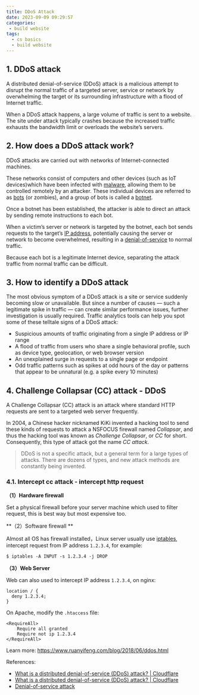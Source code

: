 ```yaml
---
title: DDoS Attack
date: 2023-09-09 09:29:57
categories:
 - build website
tags:
  - cs basics
  - build website
---
```


## 1. DDoS attack

A distributed denial-of-service (DDoS) attack is a malicious attempt to disrupt the normal traffic of a targeted server, service or network by overwhelming the target or its surrounding infrastructure with a flood of Internet traffic.

When a DDoS attack happens, a large volume of traffic is sent to a website. The site under attack typically crashes because the increased traffic exhausts the bandwidth limit or overloads the website’s servers.

## 2. How does a DDoS attack work?

DDoS attacks are carried out with networks of Internet-connected machines.

These networks consist of computers and other devices (such as IoT devices)which have been infected with [malware](https://www.cloudflare.com/learning/ddos/glossary/malware/), allowing them to be controlled remotely by an attacker. These individual devices are referred to as [bots](https://www.cloudflare.com/learning/bots/what-is-a-bot/) (or zombies), and a group of bots is called a [botnet](https://www.cloudflare.com/learning/ddos/what-is-a-ddos-botnet/).

Once a botnet has been established, the attacker is able to direct an attack by sending remote instructions to each bot.

When a victim’s server or network is targeted by the botnet, each bot sends requests to the target’s [IP address](https://www.cloudflare.com/learning/dns/glossary/what-is-my-ip-address/), potentially causing the server or network to become overwhelmed, resulting in a [denial-of-service](https://www.cloudflare.com/learning/ddos/glossary/denial-of-service/) to normal traffic.

Because each bot is a legitimate Internet device, separating the attack traffic from normal traffic can be difficult.

## 3. How to identify a DDoS attack

The most obvious symptom of a DDoS attack is a site or service suddenly becoming slow or unavailable. But since a number of causes — such a legitimate spike in traffic — can create similar performance issues, further investigation is usually required. Traffic analytics tools can help you spot some of these telltale signs of a DDoS attack:

- Suspicious amounts of traffic originating from a single IP address or IP range
- A flood of traffic from users who share a single behavioral profile, such as device type, geolocation, or web browser version
- An unexplained surge in requests to a single page or endpoint
- Odd traffic patterns such as spikes at odd hours of the day or patterns that appear to be unnatural (e.g. a spike every 10 minutes)

## 4. Challenge Collapsar (CC) attack - DDoS

A Challenge Collapsar (CC) attack is an attack where standard HTTP requests are sent to a targeted web server frequently.

In 2004, a Chinese hacker nicknamed KiKi invented a hacking tool to send these kinds of requests to attack a NSFOCUS firewall named *Collapsar*, and thus the hacking tool was known as *Challenge Collapsar*, or *CC* for short. Consequently, this type of attack got the name *CC attack*. 

> DDoS is not a specific attack, but a general term for a large types of attacks. There are dozens of types, and new attack methods are constantly being invented. 

### 4.1. Intercept cc attack - intercept http request

**（1）Hardware firewall**

Set a physical firewall before your server machine which used to filter request, this is best way but most expensive too.

**（2）Software firewall **

Almost all OS has firewall installed，Linux server usually use [iptables](https://wiki.archlinux.org/index.php/Iptables_(简体中文)), intercept request from IP address  `1.2.3.4`, for example:

```shell
$ iptables -A INPUT -s 1.2.3.4 -j DROP
```

**（3）Web Server**

Web can also used to intercept IP address `1.2.3.4`, on nginx:

```
location / {
  deny 1.2.3.4;
}
```

On Apache, modify the  `.htaccess` file:

```
<RequireAll>
    Require all granted
    Require not ip 1.2.3.4
</RequireAll>
```

Learn more: https://www.ruanyifeng.com/blog/2018/06/ddos.html



References:

- [What is a distributed denial-of-service (DDoS) attack? | Cloudflare](https://www.cloudflare.com/learning/ddos/what-is-a-ddos-attack/)
- [What is a distributed denial-of-service (DDoS) attack? | Cloudflare](https://www.cloudflare.com/learning/ddos/what-is-a-ddos-attack/)
- [Denial-of-service attack](https://en.wikipedia.org/wiki/Denial-of-service_attack)